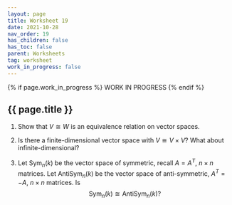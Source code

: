```yaml
---
layout: page
title: Worksheet 19
date: 2021-10-28
nav_order: 19
has_children: false
has_toc: false
parent: Worksheets
tag: worksheet
work_in_progress: false
---
```


{% if page.work_in_progress %}
    WORK IN PROGRESS
{% endif %}

## {{ page.title }}

1. Show that $V \cong W$ is an equivalence relation on vector spaces. 

2. Is there a finite-dimensional vector space with $V \cong V \times V$? 
What about infinite-dimensional? 

3. Let $\operatorname{Sym}_n(k)$ be the vector space of symmetric, 
recall $A = A^T$, $n \times n$ matrices. Let $\operatorname{AntiSym}_n(k)$ 
be the vector space of anti-symmetric, $A^T = -A$, $n \times n$ matrices. 
Is 
$$
    \operatorname{Sym}_n(k) \cong \operatorname{AntiSym}_n(k)?
$$